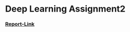 # Deep Learning Assignment2

### [Report-Link](https://docs.google.com/document/d/1YjjLaLrf2lrk3CzuWJK0MNOwb268eq0Gy2s6cURhbwk/edit?usp=sharing)
